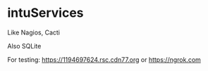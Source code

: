 # intuServices

Like Nagios, Cacti

Also SQLite

For testing: https://1194697624.rsc.cdn77.org
or https://ngrok.com